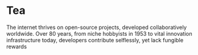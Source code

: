# Tea
The internet thrives on open-source projects, developed collaboratively worldwide. Over 80 years, from niche hobbyists in 1953 to vital innovation infrastructure today, developers contribute selflessly, yet lack fungible rewards
